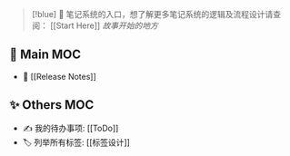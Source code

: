 > [!blue]
> 🎉  笔记系统的入口，想了解更多笔记系统的逻辑及流程设计请查阅： [[Start Here]] *故事开始的地方* 
## 🌈  Main MOC
- 👏 [[Release Notes]]
## ✨  Others MOC
- ✍ 我的待办事项: [[ToDo]] 
- 🏷 列举所有标签: [[标签设计]]



